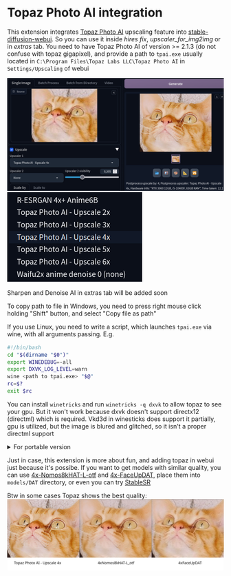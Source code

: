 # Topaz Photo AI integration

This extension integrates [Topaz Photo AI](https://www.topazlabs.com/topaz-photo-ai) upscaling feature into [stable-diffusion-webui](https://github.com/AUTOMATIC1111/stable-diffusion-webui). So you can use it inside *hires fix*, *upscaler_for_img2img* or in *extras* tab. You need to have Topaz Photo AI of version >= 2.1.3 (do not confuse with topaz gigapixel), and provide a path to `tpai.exe` usually located in `C:\Program Files\Topaz Labs LLC\Topaz Photo AI` in `Settings/Upscaling` of webui

![](/images/preview.png)
![](/images/upscalers.png)

Sharpen and Denoise AI in extras tab will be added soon

To copy path to file in Windows, you need to press right mouse click holding "Shift" button, and select "Copy file as path"


If you use Linux, you need to write a script, which launches `tpai.exe` via wine, with all arguments passing. E.g.

```bash
#!/bin/bash
cd "$(dirname "$0")"
export WINEDEBUG=-all
export DXVK_LOG_LEVEL=warn
wine <path to tpai.exe> "$@"
rc=$?
exit $rc
```

You can install `winetricks` and run `winetricks -q dxvk` to allow topaz to see your gpu. But it won't work because dxvk doesn't support directx12 (directml) which is required. Vkd3d in winesticks does support it partially, gpu is utilized, but the image is blured and glitched, so it isn't a proper directml support

<details>
<summary>
For portable version
</summary>

If you use a portable version of Topaz Photo AI, you need to write a wrapper script which replaces `Topaz Photo AI.exe` with `tpai.exe` and starts portable version, and set path to this script instead

For Linux:
```bash
#!/bin/bash
cd "$(dirname "$0")"
export WINEDEBUG=-all
export DXVK_LOG_LEVEL=warn
if [ ! -f 'App/Topaz Photo AI/Topaz Photo AI_.exe' ]; then
    mv 'App/Topaz Photo AI/Topaz Photo AI.exe' 'App/Topaz Photo AI/Topaz Photo AI_.exe'
    mv 'App/Topaz Photo AI/tpai.exe' 'App/Topaz Photo AI/Topaz Photo AI.exe'
fi
xvfb-run wine PhotoAIportable.exe "$@"
rc=$?
if [ ! -f 'App/Topaz Photo AI/tpai.exe' ]; then
    mv 'App/Topaz Photo AI/Topaz Photo AI.exe' 'App/Topaz Photo AI/tpai.exe'
    mv 'App/Topaz Photo AI/Topaz Photo AI_.exe' 'App/Topaz Photo AI/Topaz Photo AI.exe'
fi
exit $rc
```

`xvfb-run` is not necessary, it's used for hiding cmd.exe window. Can be installed by `sudo yay -S xorg-server-xvfb` on Arch-based, or `sudo apt install xvfb` on Ubuntu-based

Or for Windows (I'm not sure, converted by AI)
```bat
@echo off
setlocal
cd /d "%~dp0"
if not exist "App\Topaz Photo AI\Topaz Photo AI_.exe" (
    move "App\Topaz Photo AI\Topaz Photo AI.exe" "App\Topaz Photo AI\Topaz Photo AI_.exe"
    move "App\Topaz Photo AI\tpai.exe" "App\Topaz Photo AI\Topaz Photo AI.exe"
)
start /wait /min "" cmd /c "PhotoAIportable.exe %*"
set rc=%errorlevel%
if not exist "App\Topaz Photo AI\tpai.exe" (
    move "App\Topaz Photo AI\Topaz Photo AI.exe" "App\Topaz Photo AI\tpai.exe"
    move "App\Topaz Photo AI\Topaz Photo AI_.exe" "App\Topaz Photo AI\Topaz Photo AI.exe"
)
exit /b %rc%
```

</details>

Just in case, this extension is more about fun, and adding topaz in webui just because it's possibe. If you want to get models with similar quality, you can use [4x-Nomos8kHAT-L-otf](https://openmodeldb.info/models/4x-Nomos8kHAT-L-otf) and [4x-FaceUpDAT](https://openmodeldb.info/models/4x-FaceUpDAT), place them into `models/DAT` directory, or even you can try [StableSR](https://github.com/pkuliyi2015/sd-webui-stablesr)

Btw in some cases Topaz shows the best quality:
![](/images/comparation.jpg)


